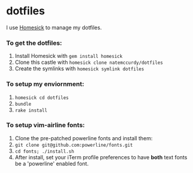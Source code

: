 dotfiles
========

I use [Homesick](https://github.com/technicalpickles/homesick) to manage my dotfiles.

### To get the dotfiles:
1. Install Homesick with `gem install homesick`
2. Clone this castle with `homesick clone natemccurdy/dotfiles`
3. Create the symlinks with `homesick symlink dotfiles`

### To setup my enviornment:
1. `homesick cd dotfiles`
2. `bundle`
3. `rake install`

### To setup vim-airline fonts:
1. Clone the pre-patched powerline fonts and install them:
  1. `git clone git@github.com:powerline/fonts.git`
  2. `cd fonts; ./install.sh`
2. After install, set your iTerm profile preferences to have __both__ text
   fonts be a 'powerline' enabled font.

